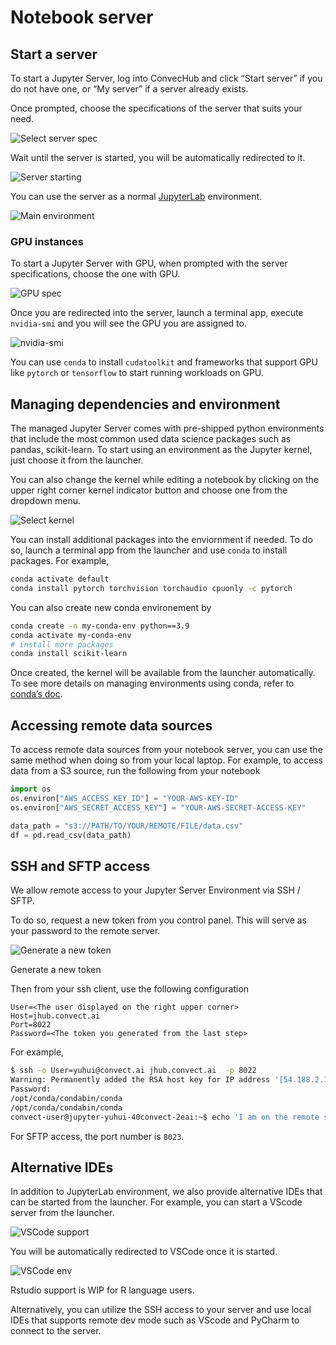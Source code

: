 # Notebook server

## Start a server

To start a Jupyter Server, log into ConvecHub and click “Start server” if you do not have one, or “My server” if a server already exists. 

Once prompted, choose the specifications of the server that suits your need.

![Select server spec](Notebook%20s%20b4d80/Untitled.png)

Wait until the server is started, you will be automatically redirected to it. 

![Server starting](Notebook%20s%20b4d80/Untitled%201.png)

You can use the server as a normal [JupyterLab](https://jupyterlab.readthedocs.io/en/stable/) environment.

![Main environment](Notebook%20s%20b4d80/Untitled%202.png)


### GPU instances

To start a Jupyter Server with GPU, when prompted with the server specifications, choose the one with GPU. 

![GPU spec](Notebook%20s%20b4d80/select-gpu-server.png)

Once you are redirected into the server, launch a terminal app, execute `nvidia-smi` and you will see the GPU you are assigned to. 

![nvidia-smi](Notebook%20s%20b4d80/nvidia-smi.png)

You can use `conda` to install `cudatoolkit` and frameworks that support GPU like `pytorch` or `tensorflow` to start running workloads on GPU.


## Managing dependencies and environment

The managed Jupyter Server comes with pre-shipped python environments that include the most common used data science packages such as pandas, scikit-learn. To start using an environment as the Jupyter kernel, just choose it from the launcher. 

You can also change the kernel while editing a notebook by clicking on the upper right corner kernel indicator button and choose one from the dropdown menu.

![Select kernel](Notebook%20s%20b4d80/Untitled%203.png)

You can install additional packages into the enviornment if needed. To do so, launch a terminal app from the launcher and use `conda` to install packages. For example,

```bash
conda activate default
conda install pytorch torchvision torchaudio cpuonly -c pytorch
```

You can also create new conda environement by 

```bash
conda create -n my-conda-env python==3.9
conda activate my-conda-env
# install more packages
conda install scikit-learn
```

Once created, the kernel will be available from the launcher automatically. To see more details on managing environments using conda, refer to [conda’s doc](https://docs.conda.io/en/latest/).

## Accessing remote data sources

To access remote data sources from your notebook server, you can use the same method when doing so from your local laptop. For example, to access data from a S3 source, run the following from your notebook

```python
import os
os.environ["AWS_ACCESS_KEY_ID"] = "YOUR-AWS-KEY-ID"
os.environ["AWS_SECRET_ACCESS_KEY"] = "YOUR-AWS-SECRET-ACCESS-KEY"

data_path = "s3://PATH/TO/YOUR/REMOTE/FILE/data.csv"
df = pd.read_csv(data_path)
```

## SSH and SFTP access

We allow remote access to your Jupyter Server Environment via SSH / SFTP. 

To do so, request a new token from you control panel. This will serve as your password to the remote server.

![Generate a new token](Notebook%20s%20b4d80/Untitled%204.png)

Generate a new token

Then from your ssh client, use the following configuration

```
User=<The user displayed on the right upper corner>
Host=jhub.convect.ai
Port=8022
Password=<The token you generated from the last step>
```

For example,

```bash
$ ssh -o User=yuhui@convect.ai jhub.convect.ai  -p 8022
Warning: Permanently added the RSA host key for IP address '[54.188.2.122]:8022' to the list of known hosts.
Password:
/opt/conda/condabin/conda
/opt/conda/condabin/conda
convect-user@jupyter-yuhui-40convect-2eai:~$ echo 'I am on the remote server'
```

For SFTP access, the port number is `8023`. 

## Alternative IDEs

In addition to JupyterLab environment, we also provide alternative IDEs that can be started from the launcher. For example, you can start a VScode server from the launcher. 

![VSCode support](Notebook%20s%20b4d80/Untitled%205.png)

You will be automatically redirected to VSCode once it is started.

![VSCode env](Notebook%20s%20b4d80/Untitled%206.png)

Rstudio support is WIP for R language users.

Alternatively, you can utilize the SSH access to your server and use local IDEs that supports remote dev mode such as VScode and PyCharm to connect to the server.